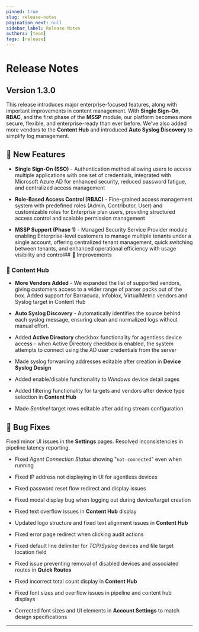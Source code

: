 ```yaml
---
pinned: true
slug: release-notes
pagination_next: null
sidebar_label: Release Notes
authors: [team]
tags: [release]
---
```


# Release Notes 

## Version 1.3.0

This release introduces major enterprise-focused features, along with important improvements in content management. With **Single Sign-On**, **RBAC**, and the first phase of the **MSSP** module, our platform becomes more secure, flexible, and enterprise-ready than ever before. We've also added more vendors to the **Content Hub** and introduced **Auto Syslog Discovery** to simplify log management.

<!-- truncate --> 

## :rocket: New Features

- **Single Sign-On (SSO)** - Authentication method allowing users to access multiple applications with one set of credentials, integrated with Microsoft Azure AD for enhanced security, reduced password fatigue, and centralized access management

- **Role-Based Access Control (RBAC)** - Fine-grained access management system with predefined roles (Admin, Contributor, User) and customizable roles for Enterprise plan users, providing structured access control and scalable permission management

- **MSSP Support (Phase 1)** - Managed Security Service Provider module enabling Enterprise-level customers to manage multiple tenants under a single account, offering centralized tenant management, quick switching between tenants, and enhanced operational efficiency with usage visibility and control## :wrench: Improvements

### 🎯 Content Hub

- **More Vendors Added** - We expanded the list of supported vendors, giving customers access to a wider range of parser packs out of the box. Added support for Barracuda, Infoblox, VirtualMetric vendors and Syslog target in Content Hub

- **Auto Syslog Discovery** - Automatically identifies the source behind each syslog message, ensuring clean and normalized logs without manual effort.

- Added **Active Directory** checkbox functionality for agentless device access - when Active Directory checkbox is enabled, the system attempts to connect using the AD user credentials from the server

- Made syslog forwarding addresses editable after creation in **Device Syslog Design**

- Added enable/disable functionality to _Windows_ device detail pages

- Added filtering functionality for targets and vendors after device type selection in **Content Hub**

- Made _Sentinel_ target rows editable after adding stream configuration

## :bug: Bug Fixes

Fixed minor UI issues in the **Settings** pages. Resolved inconsistencies in pipeline latency reporting. 

- Fixed _Agent Connection Status_ showing "`not-connected`" even when running

- Fixed IP address not displaying in UI for agentless devices

- Fixed password reset flow redirect and display issues

- Fixed modal display bug when logging out during device/target creation

- Fixed text overflow issues in **Content Hub** display

- Updated logo structure and fixed text alignment issues in **Content Hub**

- Fixed error page redirect when clicking audit actions

- Fixed default line delimiter for _TCP_/_Syslog_ devices and file target location field

- Fixed issue preventing removal of disabled devices and associated routes in **Quick Routes**

- Fixed incorrect total count display in **Content Hub**

- Fixed font sizes and overflow issues in pipeline and content hub displays

- Corrected font sizes and UI elements in **Account Settings** to match design specifications

---
